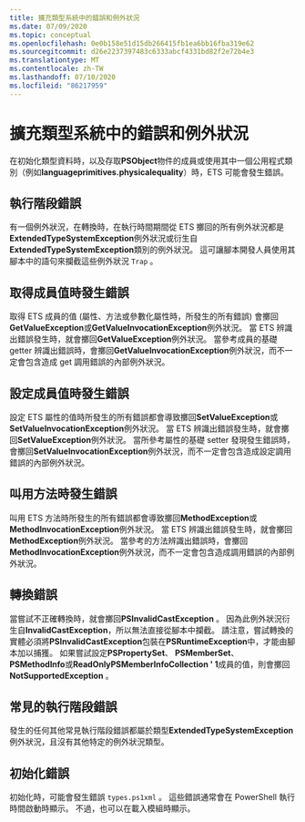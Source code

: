 ```yaml
---
title: 擴充類型系統中的錯誤和例外狀況
ms.date: 07/09/2020
ms.topic: conceptual
ms.openlocfilehash: 0e0b158e51d15db266415fb1ea6bb16fba319e62
ms.sourcegitcommit: d26e2237397483c6333abcf4331bd82f2e72b4e3
ms.translationtype: MT
ms.contentlocale: zh-TW
ms.lasthandoff: 07/10/2020
ms.locfileid: "86217959"
---
```

# <a name="errors-and-exceptions-in-the-extended-type-system"></a>擴充類型系統中的錯誤和例外狀況

在初始化類型資料時，以及存取**PSObject**物件的成員或使用其中一個公用程式類別（例如**languageprimitives.physicalequality**）時，ETS 可能會發生錯誤。

## <a name="runtime-errors"></a>執行階段錯誤

有一個例外狀況，在轉換時，在執行時間期間從 ETS 擲回的所有例外狀況都是**ExtendedTypeSystemException**例外狀況或衍生自**ExtendedTypeSystemException**類別的例外狀況。 這可讓腳本開發人員使用其腳本中的語句來攔截這些例外狀況 `Trap` 。

## <a name="errors-getting-member-values"></a>取得成員值時發生錯誤

取得 ETS 成員的值 (屬性、方法或參數化屬性時，所發生的所有錯誤) 會擲回**GetValueException**或**GetValueInvocationException**例外狀況。
當 ETS 辨識出錯誤發生時，就會擲回**GetValueException**例外狀況。 當參考成員的基礎 getter 辨識出錯誤時，會擲回**GetValueInvocationException**例外狀況，而不一定會包含造成 get 調用錯誤的內部例外狀況。

## <a name="errors-setting-member-values"></a>設定成員值時發生錯誤

設定 ETS 屬性的值時所發生的所有錯誤都會導致擲回**SetValueException**或**SetValueInvocationException**例外狀況。 當 ETS 辨識出錯誤發生時，就會擲回**SetValueException**例外狀況。 當所參考屬性的基礎 setter 發現發生錯誤時，會擲回**SetValueInvocationException**例外狀況，而不一定會包含造成設定調用錯誤的內部例外狀況。

## <a name="errors-invoking-a-method"></a>叫用方法時發生錯誤

叫用 ETS 方法時所發生的所有錯誤都會導致擲回**MethodException**或**MethodInvocationException**例外狀況。 當 ETS 辨識出錯誤發生時，就會擲回**MethodException**例外狀況。 當參考的方法辨識出錯誤時，會擲回**MethodInvocationException**例外狀況，而不一定會包含造成調用錯誤的內部例外狀況。

## <a name="casting-errors"></a>轉換錯誤

當嘗試不正確轉換時，就會擲回**PSInvalidCastException** 。 因為此例外狀況衍生自**InvalidCastException**，所以無法直接從腳本中攔截。 請注意，嘗試轉換的實體必須將**PSInvalidCastException**包裝在**PSRuntimeException**中，才能由腳本加以捕獲。 如果嘗試設定**PSPropertySet**、 **PSMemberSet**、 **PSMethodInfo**或**ReadOnlyPSMemberInfoCollection ' 1**成員的值，則會擲回**NotSupportedException** 。

## <a name="common-runtime-errors"></a>常見的執行階段錯誤

發生的任何其他常見執行階段錯誤都屬於類型**ExtendedTypeSystemException**例外狀況，且沒有其他特定的例外狀況類型。

## <a name="initialization-errors"></a>初始化錯誤

初始化時，可能會發生錯誤 `types.ps1xml` 。 這些錯誤通常會在 PowerShell 執行時間啟動時顯示。 不過，也可以在載入模組時顯示。
